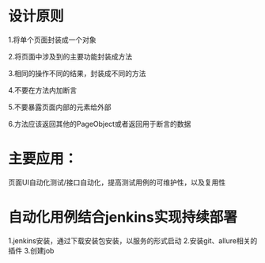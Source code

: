 # 设计原则

1.将单个页面封装成一个对象

2.将页面中涉及到的主要功能封装成方法

3.相同的操作不同的结果，封装成不同的方法

4.不要在方法内加断言

5.不要暴露页面内部的元素给外部

6.方法应该返回其他的PageObject或者返回用于断言的数据


# 主要应用：

页面UI自动化测试/接口自动化，提高测试用例的可维护性，以及复用性

# 自动化用例结合jenkins实现持续部署

1.jenkins安装，通过下载安装包安装，以服务的形式启动
2.安装git、allure相关的插件
3.创建job


